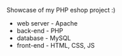 Showcase of my PHP eshop project :) <br>
- web server - Apache
- back-end - PHP
- database - MySQL
- front-end - HTML, CSS, JS
